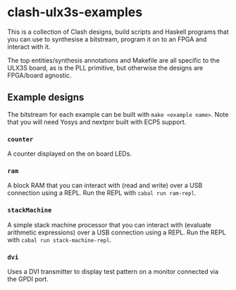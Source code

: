 # clash-ulx3s-examples

This is a collection of Clash designs, build scripts and Haskell programs that
you can use to synthesise a bitstream, program it on to an FPGA and interact
with it.

The top entities/synthesis annotations and Makefile are all specific to the
ULX3S board, as is the PLL primitive, but otherwise the designs are FPGA/board
agnostic.

## Example designs

The bitstream for each example can be built with `make <example name>`. Note
that you will need Yosys and nextpnr built with ECP5 support.

### `counter`

A counter displayed on the on board LEDs.

### `ram`

A block RAM that you can interact with (read and write) over a USB connection
using a REPL. Run the REPL with `cabal run ram-repl`.

### `stackMachine`

A simple stack machine processor that you can interact with (evaluate arithmetic
expressions) over a USB connection using a REPL. Run the REPL with `cabal run
stack-machine-repl`.

### `dvi`

Uses a DVI transmitter to display test pattern on a monitor connected via the
GPDI port.
